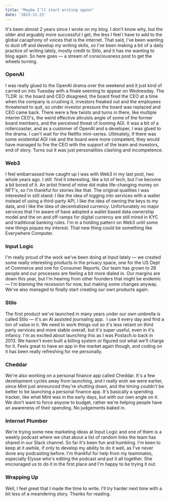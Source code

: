 ```yaml
---
title: "Maybe I'll start writing again"
date: '2023-11-23'
---
```


It's been almost 2 years since I wrote on my blog. I don't know why, but the older and arguably more successful I get, the less I feel I have to add to the global cacaphony of voices that is the internet. That said, I've been wanting to dust off and develop my writing skills, so I've been making a bit of a daily practice of writing lately, mostly credit to Stilo, and it has me wanting to blog again. So here goes — a stream of consciousness post to get the wheels turning. 

### OpenAI 

I was really glued to the OpenAI drama over the weekend and it just kind of carried on into Tuesday with a finale seeming to appear on Wednesday. The TLDR  is: the board and CEO disagreed, the board fired the CEO at a time when the company is crushing it, investors freaked out and the employees threatened to quit, so under investor pressure the board was replaced and CEO came back. There were a few twists and turns in there, like multiple interim CEO's, the weird effective altruists angle of some of the former board members, and the perceived threat of looming AGI. It was a bit of a rollercoaster, and as a customer of OpenAI and a developer, I was glued to the drama. I can't wait for the Netflix mini-series. Ultimately, if there was some existential AGI risk and the board were more competent, they would have managed to fire the CEO with the support of the team and investors, end of story. Turns out it was just personalities clashing and incompetence. 

### Web3

I feel embarrassed how caught up I was with Web3 in my last post, two whole years ago. I still  find it interesting, like a lot of tech, but I've become a bit bored of it. An artist friend of mine did make life-changing money on NFT's, so I'm thankful for stories like that. The original qualities I was interested in still stand: I like the idea of logging into services with a wallet instead of using a third-party API, I like the idea of owning the keys to my data, and I like the idea of decentralized currency. Unfortunately no major services that I'm aware of have adopted a wallet based data ownership model and the on and off-ramps for digital currency are still mired in KYC and traditional banking rules. I'm in a holding pattern on Web3 until some new things piques my interest. That new thing could be something like Everywhere Computer.

### Input Logic

I'm really proud of the work we've been doing at Input lately — we created some really interesting products in the privacy space, one for the US Dept of Commerce and one for Consumer Reports. Our team has grown to 26 people and our processes are feeling a bit more dialed in. Our margins are down this year, but I'm hearing from other founders that might be endemic — I'm blaming the recession for now, but making some changes anyway. We've also managed to finally start creating our own products again. 

### Stilo

The first product we've launched in many years under our own umbrella is called Stilo — it's an AI assisted journaling app.  I use it every day and find a ton of value in it. We need to work things out so it's less reliant on third party services and more stable overall, but it's super useful, even in it's infancy. I'm as excited about launching this as I was Postach.io back in 2013. We haven't even built a billing system or figured out what we'll charge for it. Feels great to have an app in the market again though, and coding on it has been really refreshing for me personally. 

### Cheddar

We're also working on a personal finance app called Cheddar. It's a few development cycles away from launching, and I really wish we were earlier, since Mint just announced they're shutting down, and the timing couldn't be better to be launching a personal finance app. It's basically a spending tracker, like what Mint was in the early days, but with our own angle on it. We don't want to force anyone to budget, rather we're helping people have an awareness of their spending. No judgements baked in. 

### Internet Plumber

We're trying some new marketing ideas at Input Logic and one of them is a weekly podcast where we chat about a list of random links the team has shared in our Slack channel. So far it's been fun and humbling. I'm keen to keep at it awhile, if only to develop my ability to do it well, as I've never done any podcasting before. I'm thankful for help from my teammates, especially Elysse who's editing the podcast and put it all together. She encouraged us to do it in the first place and I'm happy to be trying it out. 

### Wrapping Up

Well, I feel great that I made the time to write. I'll try harder next time with a bit less of a meandering story. Thanks for reading. 